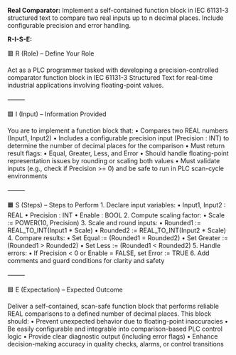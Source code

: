 **Real Comparator:**
Implement a self-contained function block in IEC 61131-3 structured text to compare two real inputs up to n decimal places. Include configurable precision and error handling.


**R-I-S-E:**

🟥 R (Role) – Define Your Role

Act as a PLC programmer tasked with developing a precision-controlled comparator function block in IEC 61131-3 Structured Text for real-time industrial applications involving floating-point values.

⸻

🟩 I (Input) – Information Provided

You are to implement a function block that:
	•	Compares two REAL numbers (Input1, Input2)
	•	Includes a configurable precision input (Precision : INT) to determine the number of decimal places for the comparison
	•	Must return result flags:
	•	Equal, Greater, Less, and Error
	•	Should handle floating-point representation issues by rounding or scaling both values
	•	Must validate inputs (e.g., check if Precision >= 0) and be safe to run in PLC scan-cycle environments

⸻

🟧 S (Steps) – Steps to Perform
	1.	Declare input variables:
	•	Input1, Input2 : REAL
	•	Precision : INT
	•	Enable : BOOL
	2.	Compute scaling factor:
	•	Scale := POWER(10, Precision)
	3.	Scale and round inputs:
	•	Rounded1 := REAL_TO_INT(Input1 * Scale)
	•	Rounded2 := REAL_TO_INT(Input2 * Scale)
	4.	Compare results:
	•	Set Equal := (Rounded1 = Rounded2)
	•	Set Greater := (Rounded1 > Rounded2)
	•	Set Less := (Rounded1 < Rounded2)
	5.	Handle errors:
	•	If Precision < 0 or Enable = FALSE, set Error := TRUE
	6.	Add comments and guard conditions for clarity and safety

⸻

🟦 E (Expectation) – Expected Outcome

Deliver a self-contained, scan-safe function block that performs reliable REAL comparisons to a defined number of decimal places. This block should:
	•	Prevent unexpected behavior due to floating-point inaccuracies
	•	Be easily configurable and integrable into comparison-based PLC control logic
	•	Provide clear diagnostic output (including error flags)
	•	Enhance decision-making accuracy in quality checks, alarms, or control transitions
